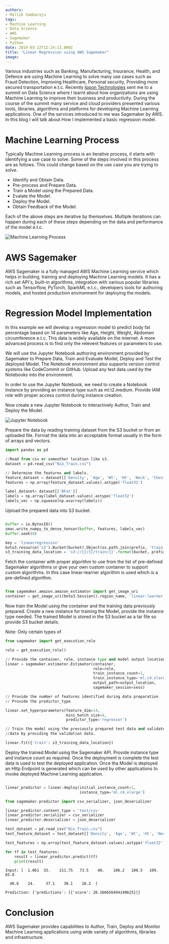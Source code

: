 ```yaml
---
authors:
- Mallik Sambaraju
tags:
- Machine Learning
- Data Science
- AWS
- Sagemaker
- Python
date: 2019-03-22T12:24:13.000Z
title: "Linear Regression using AWS Sagemaker"
image: 
---
```


Various industries such as Banking, Manufacturing, Insurance, Health, and Defence are using Machine Learning to solve many use cases such as Fraud Detection, Improving Healthcare, Personal security, Providing more secured transportation e.t.c. Recently [Ippon Technologies](https://en.ippon.tech) sent me to a summit on Data Science where I learnt about how organizations are using Machine Learning to improve their business and productivity. During the course of the summit many service and cloud providers presented various tools, libraries, algorithms and platforms for developing Machine Learning applications. One of the services introduced to me was Sagemaker by AWS. In this blog I will talk about How I implemented a basic regression model.

# Machine Learning Process
Typically Machine Learning process is an iterative process, it starts with identifying a use case to solve. Some of the steps involved in this process are as follows. This could change based on the use case you are trying to solve.

* Identify and Obtain Data.
* Pre-process and Prepare Data.
* Train a Model using the Prepared Data.
* Evalate the Model.
* Deploy the Model.
* Obtain Feedback of the Model.

Each of the above steps are iterative by themselves. Multiple iterations can happen during each of these steps depending on the data and performance of the model e.t.c.

![Machine Learning Process](https://raw.githubusercontent.com/msambaraju/blog-usa/master/images/2019/03/Machine_Learning.png)

# AWS Sagemaker
AWS Sagemaker is a fully managed AWS Machine Learning service which helps in building, training and deploying Machine Learning models. It has a rich set API's, built-in algorithms, integration with various popular libraries such as Tensorflow, PyTorch, SparkML e.t.c., developers tools for authoring models, and hosted production environment for deploying the models.

# Regression Model Implementation
In this example we will develop a regression model to predict body fat percentage based on 14 parameters like Age, Height, Weight, Abdomen circumference e.t.c. This data is widely available on the internet. A more advanced process is to find only the relevent features or parameters to use.

We will use the Jupyter Notebook authoring environment provided by Sagemaker to Prepare Data, Train and Evaluate Model, Deploy and Test the deployed Model. The Notebook environment also supports version control systems like CodeCommit or GitHub. Upload any test data used by the Notebooks into the environment.

In order to use the Jupyter Notebook, we need to create a Notebook Instance by providing an instance type such as ml.t2.medium. Provide IAM role with proper access control during instance creation.

Now create a new Jupyter Notebook to interactively Author, Train and Deploy the Model.

![Jupyter Notebook](https://raw.githubusercontent.com/msambaraju/blog-usa/master/images/2019/03/Jupiter_Notebook_Env.png)


Prepare the data by reading training dataset from the S3 bucket or from an uploaded file. Format the data into an acceptable format usually in the form of arrays and vectors.

```python
import pandas as pd

//Read from csv or someother location like s3.
dataset = pd.read_csv("Bio_Train.csv")

// Determine the features and labels.
feature_dataset = dataset[['Density', 'Age', 'Wt', 'Ht', 'Neck', 'Chest', 'ABD', 'Hip', 'Thigh', 'Knee', 'Ankle', 'Biceps', 'Farm', 'Wrist']]
features = np.array(feature_dataset.values).astype('float32')

label_dataset= dataset[['BFat']]
labels = np.array(label_dataset.values).astype('float32')
labels_vec = np.squeeze(np.asarray(labels))

```


Upload the prepared data into S3 bucket.

``` python

buffer = io.BytesIO()
smac.write_numpy_to_dense_tensor(buffer, features, labels_vec)
buffer.seek(0)

key = 'linearregression'
boto3.resource('s3').Bucket(bucket).Object(os.path.join(prefix, 'train', key)).upload_fileobj(buf)
s3_training_data_location = 's3://{}/{}/train/{}'.format(bucket, prefix, key)

```


Fetch the container with proper algorithm to use from the list of pre-defined Sagemaker algorithms or give your own custom container to support custom algorithms. In this case linear-learner algorithm is used which is a pre-defined algorithm.

``` python

from sagemaker.amazon.amazon_estimator import get_image_uri
container = get_image_uri(boto3.Session().region_name, 'linear-learner')

```


Now train the Model using the container and the training data previously prepared. Create a new instance for training the Model, provide the instance type needed. The trained Model is stored in the S3 bucket as a tar file so provide S3 bucket details.

Note: Only certain types of

``` python
from sagemaker import get_execution_role

role = get_execution_role()

// Provide the container, role, instance type and model output location
linear = sagemaker.estimator.Estimator(container,
                                       role=role, 
                                       train_instance_count=1, 
                                       train_instance_type='ml.c4.xlarge',
                                       output_path=output_location,
                                       sagemaker_session=sess)

// Provide the number of features identified during data preparation
// Provide the predictor_type 

linear.set_hyperparameters(feature_dim=14,
                           mini_batch_size=4,
                           predictor_type='regressor')

// Train the model using the previously prepared test data and validate the 
//data by providing the validation data.

linear.fit({'train': s3_training_data_location})

```


Deploy the trained Model using the Sagemaker API. Provide instance type and instance count as required. Once the deployment is complete the test data is used to test the deployed application. Once tha Model is deployed an Http Endpoint is generated which can be used by other applications to invoke deployed Machine Learning application.

``` python

linear_predictor = linear.deploy(initial_instance_count=1,
                                 instance_type='ml.c4.xlarge')

from sagemaker.predictor import csv_serializer, json_deserializer

linear_predictor.content_type = 'text/csv'
linear_predictor.serializer = csv_serializer
linear_predictor.deserializer = json_deserializer

test_dataset = pd.read_csv("Bio_Train.csv")
test_feature_dataset = test_dataset[['Density', 'Age', 'Wt', 'Ht', 'Neck', 'Chest', 'ABD', 'Hip', 'Thigh', 'Knee', 'Ankle', 'Biceps', 'Farm', 'Wrist']]

test_features = np.array(test_feature_dataset.values).astype('float32')

for tf in test_features:
    result = linear_predictor.predict(tf)
    print(result)

```

``` text
Input: [  1.061  33.    211.75   73.5    40.    106.2   100.5   109.     65.8

  40.6    24.     37.1    30.1    18.2  ]

Prediction: {'predictions': [{'score': 20.166656494140625}]}
```

# Conclusion
AWS Sagemaker provides capabilities to Author, Train, Deploy and Monitor Machine Learning applications using wide variety of algorithms, libraries and infrastructure.





